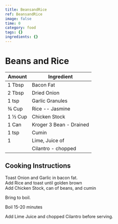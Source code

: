 ```yaml
---
title: BeansandRice
ref: BeansandRice
image: false
time: 0
category: food
tags: {}
ingredients: {}
---
```

# Beans and Rice  
  
|Amount|Ingredient|  
|----|----|  
1 Tbsp | Bacon Fat  
2 Tbsp | Dried Onion  
1 tsp | Garlic Granules  
¾ Cup | Rice -- Jasmine  
1 ½ Cup | Chicken Stock  
1 Can | Kroger 3 Bean - Drained  
1 tsp | Cumin  
1 | Lime, Juice of  
 || Cilantro - chopped  
  
## Cooking Instructions  
Toast Onion and Garlic in bacon fat.  
Add Rice and toast until golden brown  
Add Chicken Stock, can of beans, and cumin  
  
Bring to boil.  
  
Boil 15-20 minutes  
  
Add Lime Juice and chopped Cilantro before serving.  
  
